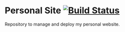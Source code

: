 # Personal Site [![Build Status](https://travis-ci.com/hebertluiz/hebertluiz.github.io.svg?branch=master)](https://travis-ci.com/hebertluiz/hebertluiz.github.io)

Repository to manage and deploy my personal website.




